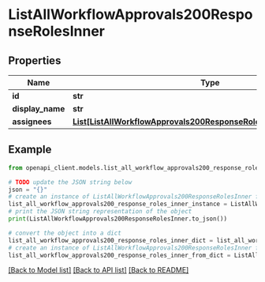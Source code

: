 # ListAllWorkflowApprovals200ResponseRolesInner


## Properties

Name | Type | Description | Notes
------------ | ------------- | ------------- | -------------
**id** | **str** |  | [optional] 
**display_name** | **str** |  | [optional] 
**assignees** | [**List[ListAllWorkflowApprovals200ResponseRolesInnerAssigneesInner]**](ListAllWorkflowApprovals200ResponseRolesInnerAssigneesInner.md) |  | [optional] 

## Example

```python
from openapi_client.models.list_all_workflow_approvals200_response_roles_inner import ListAllWorkflowApprovals200ResponseRolesInner

# TODO update the JSON string below
json = "{}"
# create an instance of ListAllWorkflowApprovals200ResponseRolesInner from a JSON string
list_all_workflow_approvals200_response_roles_inner_instance = ListAllWorkflowApprovals200ResponseRolesInner.from_json(json)
# print the JSON string representation of the object
print(ListAllWorkflowApprovals200ResponseRolesInner.to_json())

# convert the object into a dict
list_all_workflow_approvals200_response_roles_inner_dict = list_all_workflow_approvals200_response_roles_inner_instance.to_dict()
# create an instance of ListAllWorkflowApprovals200ResponseRolesInner from a dict
list_all_workflow_approvals200_response_roles_inner_from_dict = ListAllWorkflowApprovals200ResponseRolesInner.from_dict(list_all_workflow_approvals200_response_roles_inner_dict)
```
[[Back to Model list]](../README.md#documentation-for-models) [[Back to API list]](../README.md#documentation-for-api-endpoints) [[Back to README]](../README.md)


